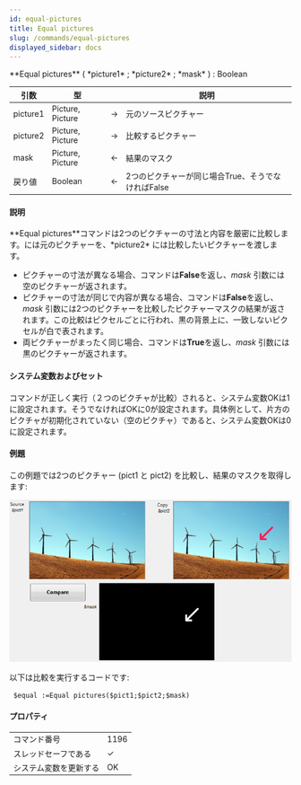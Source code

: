 ```yaml
---
id: equal-pictures
title: Equal pictures
slug: /commands/equal-pictures
displayed_sidebar: docs
---
```


<!--REF #_command_.Equal pictures.Syntax-->**Equal pictures** ( *picture1* ; *picture2* ; *mask* ) : Boolean<!-- END REF-->
<!--REF #_command_.Equal pictures.Params-->
| 引数 | 型 |  | 説明 |
| --- | --- | --- | --- |
| picture1 | Picture, Picture | &#8594;  | 元のソースピクチャー |
| picture2 | Picture, Picture | &#8594;  | 比較するピクチャー |
| mask | Picture, Picture | &#8592; | 結果のマスク |
| 戻り値 | Boolean | &#8592; | 2つのピクチャーが同じ場合True、そうでなければFalse |

<!-- END REF-->

#### 説明 

<!--REF #_command_.Equal pictures.Summary-->**Equal pictures**コマンドは2つのピクチャーの寸法と内容を厳密に比較します。<!-- END REF-->には元のピクチャーを、*picture2* には比較したいピクチャーを渡します。 

* ピクチャーの寸法が異なる場合、コマンドは**False**を返し、*mask* 引数には空のピクチャーが返されます。
* ピクチャーの寸法が同じで内容が異なる場合、コマンドは**False**を返し、*mask* 引数には2つのピクチャーを比較したピクチャーマスクの結果が返されます。この比較はピクセルごとに行われ、黒の背景上に、一致しないピクセルが白で表されます。
* 両ピクチャーがまったく同じ場合、コマンドは**True**を返し、*mask* 引数には黒のピクチャーが返されます。

#### システム変数およびセット 

コマンドが正しく実行（２つのピクチャが比較）されると、システム変数OKは1に設定されます。そうでなければOKに0が設定されます。具体例として、片方のピクチャが初期化されていない（空のピクチャ）であると、システム変数OKは0に設定されます。

#### 例題 

この例題では2つのピクチャー (pict1 と pict2) を比較し、結果のマスクを取得します:

![](../assets/en/commands/pict847365.fr.png)

以下は比較を実行するコードです:

```4d
 $equal :=Equal pictures($pict1;$pict2;$mask)
```


#### プロパティ

|  |  |
| --- | --- |
| コマンド番号 | 1196 |
| スレッドセーフである | &check; |
| システム変数を更新する | OK |


